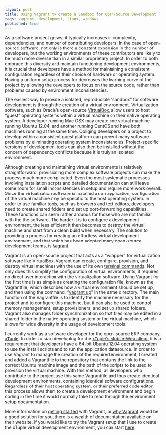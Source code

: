 ```yaml
---
layout: post
title: Using Vagrant to create a Sandbox for Open-Source Development
tags: vagrant, development, linux, windows
published: true
---
```


<p>
  As a software project grows, it typically increases in complexity, dependencies, and number of contributing developers. In the case of open-source software, not only is there a constant expansion in the number of developers, but the working environments of these contributors are likely to be much more diverse than in a similar proprietary project. In order to both embrace this diversity and maintain functioning development environments, it is crucial that developers have a method for maintaining a consistent configuration regardless of their choice of hardware or operating system. Having a uniform setup process for decreases the learning curve of the project by allowing the developers to focus on the source code, rather than problems caused by environment inconsistencies.
</p>

<p>
  The easiest way to provide a isolated, reproducible “sandbox” for software development is through the creation of a virtual environment. Virtualization software, such as Oracle’s open-source <a href="https://www.virtualbox.org/">VirtualBox</a>, allow users to host “guest” operating systems within a virtual machine on their native operating system. A developer running Mac OSX may create one virtual machine running Ubuntu 12.04, and another running CentOS and have both machines running at the same time. Obliging developers on a project to develop within a consistent guest platform can prevent many software problems by eliminating operating system inconsistencies. Project-specific versions of development tools can also then be installed without the concern of dependency conflicts because it is truly an isolated environment.
</p>

<p>
  Although creating and maintaining virtual environments is relatively straightforward, provisioning more complex software projects can make the process much more complicated. Even the most systematic processes involving installation scripts and detailed documentation can still leave some room for small inconsistencies in setup and require more work overall. Since the virtualization software is installed as an application, configuration of the virtual machine may be specific to the host operating system. In order to use familiar tools, such as browsers and text editors, developers need to create shared folders and set up port-forwarding capabilities. These functions can seem rather arduous for those who are not familiar with the the software. The harder it is to configure a development environment, the less efficient it then becomes to destroy the virtual machine and start from a clean build when necessary. The solution to providing a process for creating an effortless virtual development environment, and that which has been adopted many open-source development teams, is <a href="http://www.vagrantup.com">Vagrant</a>.
</p>

<p>
  Vagrant is an open-source project that acts as a “wrapper” for virtualization software like VirtualBox. Vagrant can create, configure, provision, and destroy virtual machines with the use of its own <a href="http://docs.vagrantup.com/v2/cli/index.html">terminal commands</a>. Not only does this simplify the configuration of virtual environments, it requires no direct user interaction with the virtualization software. Using Vagrant for the first time is as simple as creating the configuration file, known as the Vagrantfile, which describes how a virtual environment should be set up, and then using the command, “<a href="http://docs.vagrantup.com/v2/getting-started/up.html">vagrant up</a>” in the same directory. The main function of the Vagrantfile is to identify the machine necessary for the project and to configure this machine, but it can also be used to control memory management, setup provisioners, and set up shared folders. Vagrant also manages folder synchronization so that files may be edited in a shared folder in the native operating system or the virtual machine, which allows for wide diversity in the usage of development tools.
</p>

<p>
  I currently work as a software developer for the open-source ERP company, <a href="http://www.xtuple.com">xTuple</a>. In order to start developing for the <a href="https://github.com/xtuple/xtuple">xTuple's Mobile-Web client</a>, it is a requirement that developers have a 64-bit Ubuntu 12.04 operating system to use the install scripts and to run the application datasource. In order to use Vagrant to manage the creation of the required environment, I created and added a Vagrantfile to the repository that contains the link to the correct Ubuntu machine image and the path of the scripts to be used to provision the virtual machine. With this method, all developers who contribute to the project use this same Vagrantfile and thus create identical development environments, containing identical software configurations. Regardless of their host operating system, or their preferred code editor, this process allows them to create a development environment and begin coding in the time it would normally take to read through the environment setup documentation.
</p>

<p>
  More information on <a href="http://docs.vagrantup.com/v2/getting-started/index.html">getting started</a> with Vagrant, or <a href="http://docs.vagrantup.com/v2/why-vagrant">why Vagrant</a> would be a good solution for you, there is a wealth of documentation available on their website. If you would like to try the Vagrant setup that I use to create the xTuple virtual development environment, you can start <a href="http://www.gitub.com/lynnaloo/xtuple-vagrant">here</a>.
</p>